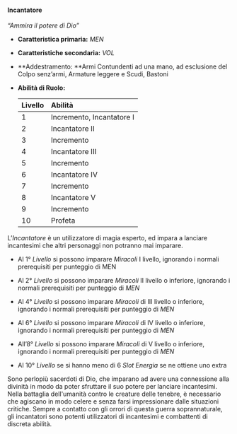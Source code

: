 #### Incantatore

_“Ammira il potere di Dio”_

* **Caratteristica primaria:** _MEN_

* **Caratteristiche secondaria:** _VOL_

* **Addestramento: **Armi Contundenti ad una mano, ad esclusione del Colpo senz’armi, Armature leggere e Scudi, Bastoni 

* **Abilità di Ruolo:**

  | Livello | Abilità |
  | :--- | :--- |
  | 1 | Incremento, Incantatore I |
  | 2 | Incantatore II |
  | 3 | Incremento |
  | 4 | Incantatore III |
  | 5 | Incremento |
  | 6 | Incantatore IV |
  | 7 | Incremento |
  | 8 | Incantatore V |
  | 9 | Incremento |
  | 10 | Profeta |

L’_Incantatore_ è un utilizzatore di magia esperto, ed impara a lanciare incantesimi che altri personaggi non potranno mai imparare.

* Al 1° _Livello_ si possono imparare _Miracoli_ I livello, ignorando i normali prerequisiti per punteggio di MEN

* Al 2° _Livello_ si possono imparare _Miracoli_ II livello o inferiore, ignorando i normali prerequisiti per punteggio di _MEN_

* Al 4° _Livello_ si possono imparare _Miracoli_ di III livello o inferiore, ignorando i normali prerequisiti per punteggio di _MEN_

* Al 6° _Livello_ si possono imparare _Miracoli_ di IV livello o inferiore, ignorando i normali prerequisiti per punteggio di _MEN_

* All’8° _Livello_ si possono imparare _Miracoli_ di V livello o inferiore, ignorando i normali prerequisiti per punteggio di _MEN_

* Al 10° _Livello_ se si hanno meno di 6 _Slot Energia_ se ne ottiene uno extra

Sono perlopiù sacerdoti di Dio, che imparano ad avere una connessione alla divinità in modo da poter sfruttare il suo potere per lanciare incantesimi. Nella battaglia dell'umanità contro le creature delle tenebre, è necessario che agiscano in modo celere e senza farsi impressionare dalle situazioni critiche. Sempre a contatto con gli orrori di questa guerra soprannaturale, gli incantatori sono potenti utilizzatori di incantesimi e combattenti di discreta abilità.

